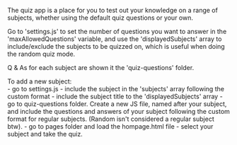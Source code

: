 The quiz app is a place for you to test out your knowledge on a range of subjects, whether using the default quiz questions or your own.

Go to 'settings.js' to set the number of questions you want to answer in the 'maxAllowedQuestions' variable, 
and use the 'displayedSubjects' array to  include/exclude the subjects to be quizzed on, which is useful when doing the random quiz mode.


Q & As for each subject are shown it the 'quiz-questions' folder.

To add a new subject:   
    - go to settings.js
    - include the subject in the 'subjects' array following the custom format
    - include the subject title to the 'displayedSubjects' array 
    - go to quiz-questions folder. Create a new JS file, named after your subject, and include the questions and answers of your subject following the custom format for regular subjects. (Random isn't considered a regular subject btw).
    - go to pages folder and load the hompage.html file
    - select your subject and take the quiz.




